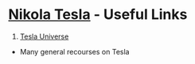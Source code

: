 # [Nikola Tesla](https://infining.github.io/nikolatesla/) - Useful Links

1. [Tesla Universe](https://teslauniverse.com/)
  - Many general recourses on Tesla
